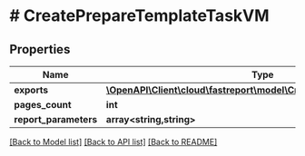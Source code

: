 # # CreatePrepareTemplateTaskVM

## Properties

Name | Type | Description | Notes
------------ | ------------- | ------------- | -------------
**exports** | [**\OpenAPI\Client\cloud\fastreport\model\CreateExportReportTaskVM[]**](CreateExportReportTaskVM.md) |  | [optional]
**pages_count** | **int** |  | [optional]
**report_parameters** | **array<string,string>** |  | [optional]

[[Back to Model list]](../../README.md#models) [[Back to API list]](../../README.md#endpoints) [[Back to README]](../../README.md)
